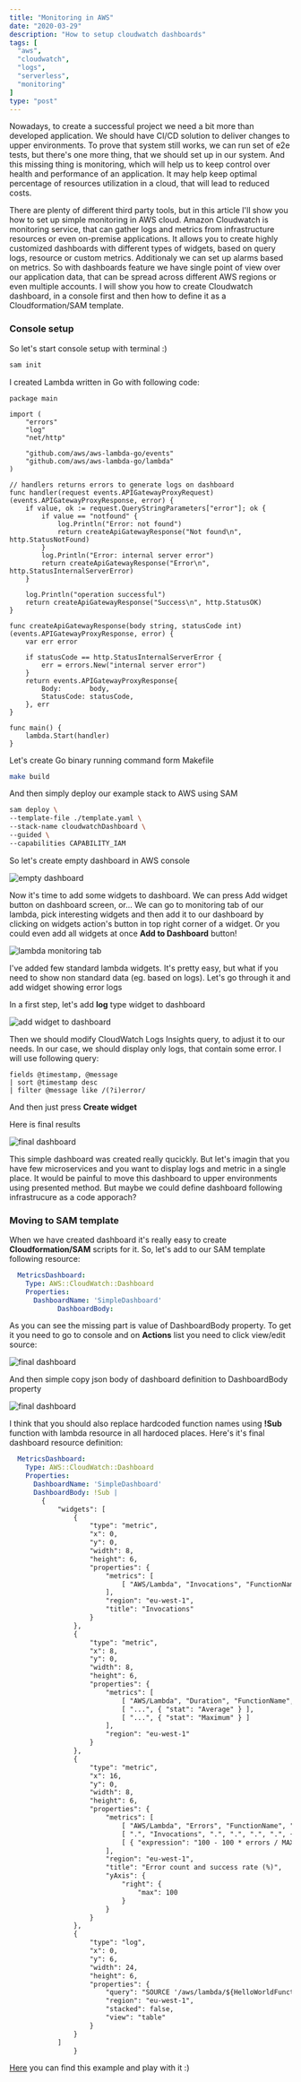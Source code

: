 ```yaml
---
title: "Monitoring in AWS"
date: "2020-03-29"
description: "How to setup cloudwatch dashboards"
tags: [
  "aws",
  "cloudwatch",
  "logs",
  "serverless",
  "monitoring"
]
type: "post"
---
```


Nowadays, to create a successful project we need a bit more than developed application. We should have CI/CD solution to deliver changes to upper environments. To prove that system still works, we can run set of e2e tests, but there's one more thing, that we should set up in our system.
And this missing thing is monitoring, which will help us to keep control over health and performance of an application. It may help keep optimal percentage of resources utilization in a cloud, that will lead to reduced costs.
 <!--more-->
There are plenty of different third party tools, but in this article I'll show you how to set up simple monitoring in AWS cloud.
Amazon Cloudwatch is monitoring service, that can gather logs and metrics from infrastructure resources or even on-premise applications.
It allows you to create highly customized dashboards with different types of widgets, based on query logs, resource or custom metrics.
Additionaly we can set up alarms based on metrics. So with dashboards feature we have single point of view over our application data, that can be spread across different AWS regions or even multiple accounts. I will show you how to create Cloudwatch dashboard, in a console first and then how to define it as a Cloudformation/SAM template.

### Console setup

So let's start console setup with terminal :)

```bash
sam init
```

I created Lambda written in Go with following code:

```golang
package main

import (
	"errors"
	"log"
	"net/http"

	"github.com/aws/aws-lambda-go/events"
	"github.com/aws/aws-lambda-go/lambda"
)

// handlers returns errors to generate logs on dashboard
func handler(request events.APIGatewayProxyRequest) (events.APIGatewayProxyResponse, error) {
	if value, ok := request.QueryStringParameters["error"]; ok {
		if value == "notfound" {
			log.Println("Error: not found")
			return createApiGatewayResponse("Not found\n", http.StatusNotFound)
		}
		log.Println("Error: internal server error")
		return createApiGatewayResponse("Error\n", http.StatusInternalServerError)
	}

	log.Println("operation successful")
	return createApiGatewayResponse("Success\n", http.StatusOK)
}

func createApiGatewayResponse(body string, statusCode int) (events.APIGatewayProxyResponse, error) {
	var err error

	if statusCode == http.StatusInternalServerError {
		err = errors.New("internal server error")
	}
	return events.APIGatewayProxyResponse{
		Body:       body,
		StatusCode: statusCode,
	}, err
}

func main() {
	lambda.Start(handler)
}
```

Let's create Go binary running command form Makefile

```bash
make build
```

And then simply deploy our example stack to AWS using SAM

```bash
sam deploy \
--template-file ./template.yaml \
--stack-name cloudwatchDashboard \
--guided \
--capabilities CAPABILITY_IAM
```


So let's create empty dashboard in AWS console

![empty dashboard](/posts/monitoring/emptyDashboard.png)

Now it's time to add some widgets to dashboard. We can press Add widget button on dashboard screen, or...
We can go to monitoring tab of our lambda, pick interesting widgets and then add it to our dashboard by clicking on widgets action's button in top right corner of a widget. Or you could even add all widgets at once **Add to Dashboard** button!

![lambda monitoring tab](/posts/monitoring/lambdaMonitoring.png)

I've added few standard lambda widgets. It's pretty easy, but what if you need to show non standard data (eg. based on logs).
Let's go through it and add widget showing error logs

In a first step, let's add **log** type widget to dashboard

![add widget to dashboard](/posts/monitoring/addWidgetToDashboard.png)

Then we should modify CloudWatch Logs Insights query, to adjust it to our needs. In our case, we should display only logs, that contain some error.
I will use following query:

```
fields @timestamp, @message
| sort @timestamp desc
| filter @message like /(?i)error/
```

And then just press **Create widget**

Here is final results

![final dashboard](/posts/monitoring/dashboard.png)

This simple dashboard was created really qucickly. But let's imagin that you have few microservices and you want to display logs and metric in a single place. It would be painful to move this dashboard to upper environments using presented method. But maybe we could define dashboard following infrastrucure as a code apporach?

### Moving to SAM template

When we have created dashboard it's really easy to create **Cloudformation/SAM** scripts for it.
So, let's add to our SAM template following resource:

```yaml
  MetricsDashboard:
    Type: AWS::CloudWatch::Dashboard
    Properties:
      DashboardName: 'SimpleDashboard'
			DashboardBody:

```

As you can see the missing part is value of DashboardBody property. To get it you need to go to console and on **Actions** list you need to click view/edit source:

![final dashboard](/posts/monitoring/viewsource.png)

And then simple copy json body of dashboard definition to DashboardBody property

![final dashboard](/posts/monitoring/dashboardJson.png)

I think that you should also replace hardcoded function names using **!Sub** function with lambda resource in all hardoced places.
Here's it's final dashboard resource definition:

```yaml
  MetricsDashboard:
    Type: AWS::CloudWatch::Dashboard
    Properties:
      DashboardName: 'SimpleDashboard'
      DashboardBody: !Sub |
        {
            "widgets": [
                {
                    "type": "metric",
                    "x": 0,
                    "y": 0,
                    "width": 8,
                    "height": 6,
                    "properties": {
                        "metrics": [
                            [ "AWS/Lambda", "Invocations", "FunctionName", "${HelloWorldFunction}", "Resource", "${HelloWorldFunction}", { "stat": "Sum" } ]
                        ],
                        "region": "eu-west-1",
                        "title": "Invocations"
                    }
                },
                {
                    "type": "metric",
                    "x": 8,
                    "y": 0,
                    "width": 8,
                    "height": 6,
                    "properties": {
                        "metrics": [
                            [ "AWS/Lambda", "Duration", "FunctionName", "${HelloWorldFunction}", "Resource", "${HelloWorldFunction}", { "stat": "Minimum" } ],
                            [ "...", { "stat": "Average" } ],
                            [ "...", { "stat": "Maximum" } ]
                        ],
                        "region": "eu-west-1"
                    }
                },
                {
                    "type": "metric",
                    "x": 16,
                    "y": 0,
                    "width": 8,
                    "height": 6,
                    "properties": {
                        "metrics": [
                            [ "AWS/Lambda", "Errors", "FunctionName", "${HelloWorldFunction}", "Resource", "${HelloWorldFunction}", { "id": "errors", "stat": "Sum", "color": "#d13212" } ],
                            [ ".", "Invocations", ".", ".", ".", ".", { "id": "invocations", "stat": "Sum", "visible": false } ],
                            [ { "expression": "100 - 100 * errors / MAX([errors, invocations])", "label": "Success rate (%)", "id": "availability", "yAxis": "right" } ]
                        ],
                        "region": "eu-west-1",
                        "title": "Error count and success rate (%)",
                        "yAxis": {
                            "right": {
                                "max": 100
                            }
                        }
                    }
                },
                {
                    "type": "log",
                    "x": 0,
                    "y": 6,
                    "width": 24,
                    "height": 6,
                    "properties": {
                        "query": "SOURCE '/aws/lambda/${HelloWorldFunction}' | fields @timestamp, @message\n| sort @timestamp desc\n| filter @message like /(?i)error/",
                        "region": "eu-west-1",
                        "stacked": false,
                        "view": "table"
                    }
                }
            ]
				}
```

[Here](https://github.com/wbira/golang-aws-examples/tree/master/cloudwatch-dashboard) you can find this example and play with it :)